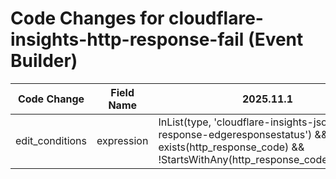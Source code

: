 # Code Changes for cloudflare-insights-http-response-fail (Event Builder)

| Code Change | Field Name | 2025.11.1 | 2025.12.1 |
|-------------|------------|-----------|------------|
| edit_conditions | expression | InList(type, 'cloudflare-insights-json-http-response-edgeresponsestatus') && exists(http_response_code) && !StartsWithAny(http_response_code,'1','2','3') | InList(type, 'cloudflare-insights-json-http-response-edgeresponsestatus') && !StartsWithAny(http_response_code,'1','2','3') |